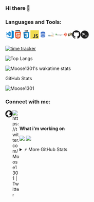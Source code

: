 ### Hi there 👋


### Languages and Tools:

<img align="left" alt="Visual Studio Code" width="26px" src="https://raw.githubusercontent.com/github/explore/80688e429a7d4ef2fca1e82350fe8e3517d3494d/topics/visual-studio-code/visual-studio-code.png" />
<img align="left" alt="HTML5" width="26px" src="https://raw.githubusercontent.com/github/explore/80688e429a7d4ef2fca1e82350fe8e3517d3494d/topics/html/html.png" />
<img align="left" alt="CSS3" width="26px" src="https://raw.githubusercontent.com/github/explore/80688e429a7d4ef2fca1e82350fe8e3517d3494d/topics/css/css.png" />
<img align="left" alt="JavaScript" width="26px" src="https://raw.githubusercontent.com/github/explore/80688e429a7d4ef2fca1e82350fe8e3517d3494d/topics/javascript/javascript.png" />
<img align="left" alt="SQL" width="26px" src="https://raw.githubusercontent.com/github/explore/80688e429a7d4ef2fca1e82350fe8e3517d3494d/topics/sql/sql.png" />
<img align="left" alt="MySQL" width="26px" src="https://raw.githubusercontent.com/github/explore/80688e429a7d4ef2fca1e82350fe8e3517d3494d/topics/mysql/mysql.png" />
<img align="left" alt="MongoDB" width="26px" src="https://raw.githubusercontent.com/github/explore/80688e429a7d4ef2fca1e82350fe8e3517d3494d/topics/mongodb/mongodb.png" />
<img align="left" alt="Git" width="26px" src="https://raw.githubusercontent.com/github/explore/80688e429a7d4ef2fca1e82350fe8e3517d3494d/topics/git/git.png" />
<img align="left" alt="GitHub" width="26px" src="https://raw.githubusercontent.com/github/explore/78df643247d429f6cc873026c0622819ad797942/topics/github/github.png" />
<img align="left" alt="Terminal" width="26px" src="https://raw.githubusercontent.com/github/explore/80688e429a7d4ef2fca1e82350fe8e3517d3494d/topics/terminal/terminal.png" />
<br />
<br />

[![time tracker](https://wakatime.com/badge/github/Moose1301/Moose1301.svg)](https://wakatime.com/badge/github/Moose1301/Moose1301)

![Top Langs](https://github-readme-stats.vercel.app/api/top-langs/?username=Moose1301&layout=compact)

![Moose1301's wakatime stats](https://github-readme-stats.vercel.app/api/wakatime?username=Moose1301)

GitHub Stats
<br />

<img src="https://github-readme-stats.vercel.app/api?username=Moose1301&show_icons=true&theme=merko" alt="Moose1301" />



### Connect with me:

<img align="left" alt="web.moose1301.cf" width="22px" src="https://raw.githubusercontent.com/iconic/open-iconic/master/svg/globe.svg" />
<img align="left" alt="https://twitter.com/Moose1301 | Twitter" width="22px" src="https://cdn.jsdelivr.net/npm/simple-icons@v3/icons/twitter.svg" />
<br />
<br />


**What i'm working on**

<code><img height="40" src="https://aeroclient.net/favicon.ico"></code>
<code><img height="40" src="https://cdn.tebex.io/webstore/817371/images/817371-d51d2a566acb7f1d348ce6893862038a8cccbb17.jpg"></code>


<details>
  <summary>⚡ More GitHub Stats</summary>

<!--START_SECTION:waka-->
![Lines of code](https://img.shields.io/badge/From%20Hello%20World%20I%27ve%20Written-2.0%20million%20lines%20of%20code-blue)

**🐱 My Github Data** 

> 🏆 37 Contributions in the Year 2021
 > 
> 📦 1.1 MB Used in Github's Storage 
 > 
> 🚫 Not Opted to Hire
 > 
> 📜 24 Public Repositories 
 > 
> 🔑 19 Private Repositories  
 > 
**I'm a Night 🦉** 

```text
🌞 Morning    33 commits     ██░░░░░░░░░░░░░░░░░░░░░░░   11.07% 
🌆 Daytime    99 commits     ████████░░░░░░░░░░░░░░░░░   33.22% 
🌃 Evening    143 commits    ████████████░░░░░░░░░░░░░   47.99% 
🌙 Night      23 commits     ██░░░░░░░░░░░░░░░░░░░░░░░   7.72%

```
📅 **I'm Most Productive on Monday** 

```text
Monday       71 commits     ██████░░░░░░░░░░░░░░░░░░░   23.83% 
Tuesday      55 commits     ████░░░░░░░░░░░░░░░░░░░░░   18.46% 
Wednesday    29 commits     ██░░░░░░░░░░░░░░░░░░░░░░░   9.73% 
Thursday     69 commits     █████░░░░░░░░░░░░░░░░░░░░   23.15% 
Friday       20 commits     █░░░░░░░░░░░░░░░░░░░░░░░░   6.71% 
Saturday     28 commits     ██░░░░░░░░░░░░░░░░░░░░░░░   9.4% 
Sunday       26 commits     ██░░░░░░░░░░░░░░░░░░░░░░░   8.72%

```


📊 **This Week I Spent My Time On** 

```text
💬 Programming Languages: 
Markdown                 44 mins             █████████████████░░░░░░░░   69.62% 
YAML                     15 mins             ██████░░░░░░░░░░░░░░░░░░░   23.95% 
Java                     1 min               ░░░░░░░░░░░░░░░░░░░░░░░░░   2.42% 
JavaScript               1 min               ░░░░░░░░░░░░░░░░░░░░░░░░░   2.03% 
Other                    1 min               ░░░░░░░░░░░░░░░░░░░░░░░░░   1.97%

🔥 Editors: 
VS Code                  43 mins             █████████████████░░░░░░░░   67.66% 
IntelliJ                 20 mins             ████████░░░░░░░░░░░░░░░░░   32.34%

🐱‍💻 Projects: 
GitHub Readme            42 mins             ████████████████░░░░░░░░░   65.63% 
AeroClient               20 mins             ████████░░░░░░░░░░░░░░░░░   32.34% 
DevLauncher              1 min               ░░░░░░░░░░░░░░░░░░░░░░░░░   2.03%

```

**I Mostly Code in Java** 

```text
Java                     44 repos            ██████████████████░░░░░░░   72.13% 
JavaScript               6 repos             ██░░░░░░░░░░░░░░░░░░░░░░░   9.84% 
HTML                     3 repos             █░░░░░░░░░░░░░░░░░░░░░░░░   4.92% 
Python                   2 repos             ░░░░░░░░░░░░░░░░░░░░░░░░░   3.28% 
AutoHotkey               1 repo              ░░░░░░░░░░░░░░░░░░░░░░░░░   1.64%

```



<!--END_SECTION:waka-->

</details>


